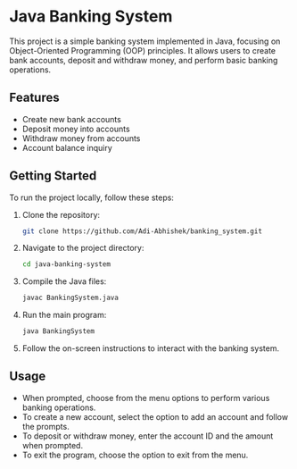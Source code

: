 # Java Banking System

This project is a simple banking system implemented in Java, focusing on Object-Oriented Programming (OOP) principles. It allows users to create bank accounts, deposit and withdraw money, and perform basic banking operations.

## Features

- Create new bank accounts
- Deposit money into accounts
- Withdraw money from accounts
- Account balance inquiry

## Getting Started

To run the project locally, follow these steps:

1. Clone the repository:

    ```bash
    git clone https://github.com/Adi-Abhishek/banking_system.git
    ```

2. Navigate to the project directory:

    ```bash
    cd java-banking-system
    ```

3. Compile the Java files:

    ```bash
    javac BankingSystem.java
    ```

4. Run the main program:

    ```bash
    java BankingSystem
    ```

5. Follow the on-screen instructions to interact with the banking system.

## Usage

- When prompted, choose from the menu options to perform various banking operations.
- To create a new account, select the option to add an account and follow the prompts.
- To deposit or withdraw money, enter the account ID and the amount when prompted.
- To exit the program, choose the option to exit from the menu.
